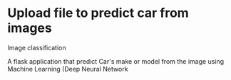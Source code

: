 Upload file to predict car from images
======================================

Image classification


A flask application that predict Car's make or model from the image using Machine Learning (Deep Neural Network
